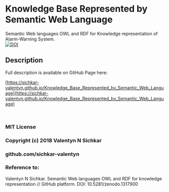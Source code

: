 # Knowledge Base Represented by Semantic Web Language
Semantic Web languages OWL and RDF for Knowledge representation of Alarm-Warning System.
<br/>[![DOI](https://zenodo.org/badge/DOI/10.5281/zenodo.1317900.svg)](https://doi.org/10.5281/zenodo.1317900)

## Description
Full description is available on GitHub Page here:

[https://sichkar-valentyn.github.io/Knowledge_Base_Represented_by_Semantic_Web_Language](https://sichkar-valentyn.github.io/Knowledge_Base_Represented_by_Semantic_Web_Language)

<br/>

### MIT License
### Copyright (c) 2018 Valentyn N Sichkar
### github.com/sichkar-valentyn
### Reference to:
Valentyn N Sichkar. Semantic Web languages OWL and RDF for knowledge representation // GitHub platform. DOI: 10.5281/zenodo.1317900
